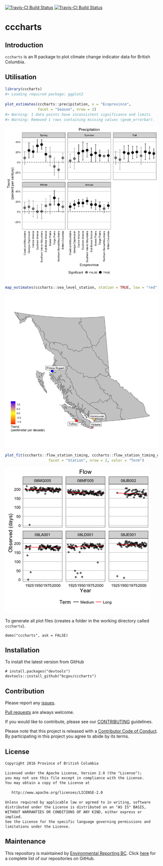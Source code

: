 
<!-- README.md is generated from README.Rmd. Please edit that file -->
[![Travis-CI Build Status](http://bcdevexchange.org/badge/2.svg)](https://github.com/BCDevExchange/docs/blob/master/discussion/projectstates.md) [![Travis-CI Build Status](https://travis-ci.org/bcgov/cccharts.svg?branch=master)](https://travis-ci.org/bcgov/cccharts)

cccharts
========

Introduction
------------

`cccharts` is an R package to plot climate change indicator data for British Columbia.

Utilisation
-----------

``` r
library(cccharts)
#> Loading required package: ggplot2

plot_estimates(cccharts::precipitation, x = "Ecoprovince", 
               facet = "Season", nrow = 2)
#> Warning: 1 data points have inconsistent significance and limits
#> Warning: Removed 1 rows containing missing values (geom_errorbar).
```

![](README-unnamed-chunk-2-1.png)

``` r
map_estimates(cccharts::sea_level_station, station = TRUE, low = "red", high = "blue")
```

![](README-unnamed-chunk-3-1.png)

``` r
plot_fit(cccharts::flow_station_timing, cccharts::flow_station_timing_observed, 
                    facet = "Station", nrow = 2, color = "Term")
```

![](README-unnamed-chunk-4-1.png)

To generate all plot files (creates a folder in the working directory called `cccharts`).

    demo("cccharts", ask = FALSE)

Installation
------------

To install the latest version from GitHub

    # install.packages("devtools")
    devtools::install_github("bcgov/cccharts")

Contribution
------------

Please report any [issues](https://github.com/bcgov/cccharts/issues).

[Pull requests](https://github.com/bcgov/cccharts/pulls) are always welcome.

If you would like to contribute, please see our [CONTRIBUTING](CONTRIBUTING.md) guidelines.

Please note that this project is released with a [Contributor Code of Conduct](CODE_OF_CONDUCT.md). By participating in this project you agree to abide by its terms.

License
-------

    Copyright 2016 Province of British Columbia

    Licensed under the Apache License, Version 2.0 (the "License");
    you may not use this file except in compliance with the License.
    You may obtain a copy of the License at 

       http://www.apache.org/licenses/LICENSE-2.0

    Unless required by applicable law or agreed to in writing, software
    distributed under the License is distributed on an "AS IS" BASIS,
    WITHOUT WARRANTIES OR CONDITIONS OF ANY KIND, either express or implied.
    See the License for the specific language governing permissions and
    limitations under the License.

Maintenance
-----------

This repository is maintained by [Environmental Reporting BC](http://www2.gov.bc.ca/gov/content?id=FF80E0B985F245CEA62808414D78C41B). Click [here](https://github.com/bcgov/EnvReportBC-RepoList) for a complete list of our repositories on GitHub.
